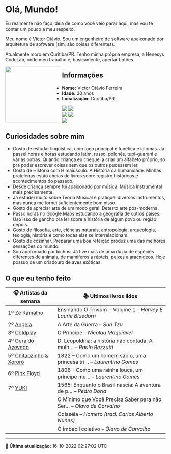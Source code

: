 # Olá, Mundo!

Eu realmente não faço ideia de como você veio parar aqui, mas vou te contar um pouco a meu respeito.

Meu nome é Victor Otávio. Sou um engenheiro de software apaixonado por arquitetura de software (sim, são coisas diferentes).

Atualmente moro em Curitiba/PR. Tenho minha própria empresa, a Henesys CodeLab, onde meu trabalho é, basicamente, apertar botões.

<img align="left" src="https://github.com/vctrtvfrrr/vctrtvfrrr/raw/master/octocat.png" alt="" width="175" />

## Informações

- **Nome:** Victor Otávio Ferreira
- **Idade:** 30 anos
- **Localização:** Curitiba/PR

[![](https://img.shields.io/badge/LinkedIn-victorotavio-blue)](https://www.linkedin.com/in/victorotavio/) [![](https://img.shields.io/badge/Twitter-@vctrtvfrrr-blue)](https://twitter.com/vctrtvfrrr)  
[![](https://img.shields.io/badge/GitHub-vctrtvfrrr-24292e)](https://github.com/vctrtvfrrr) [![](https://img.shields.io/badge/GitLab-vctrtvfrrr-ec5d16)](https://gitlab.com/vctrtvfrrr)  
[![](https://img.shields.io/badge/Email-victor@otavioferreira.com.br-red)](mailto:victor@otavioferreira.com.br)  

## Curiosidades sobre mim

-   Gosto de estudar linguística, com foco principal e fonética e idiomas. Já passei horas e horas estudando latim, russo, polonês, tupi-guarani e várias outras. Quando criança eu cheguei a criar um alfabeto próprio, só pra poder escrever coisas sem que os outros pudessem ler.
-   Gosto de História com H maiúsculo. A História da humanidade. Minhas prateleiras estão cheias de livros sobre registro históricos e acontecimentos do passado.
-   Desde criança sempre fui apaixonado por música. Música instrumental mais precisamente.
-   Já estudei muito sobre Teoria Musical e pratiquei diversos instrumentos, mas nunca me tornei suficientemente bom nisso.
-   Gosto de apreciar arte de um modo geral. Detesto arte pós-moderna.
-   Passo horas no Google Maps estudando a geografia de outros países. Uso isso de gancho pra ler sobre a história de algum povo ou região depois.
-   Gosto de filosofia, arte, ciências naturais, antropologia, arqueologia, teologia, história e como todas elas se interrelacionam.
-   Gosto de cozinhar. Preparar uma boa refeição produz uma das melhores sensações do mundo.
-   Sou apaixonado por bichos. Já tive mais de uma dúzia de espécies diferentes de animais, de mamiferos a répteis, peixes a aracnídeos. Hoje possuo de um criadouro de aves exóticas.


## O que eu tenho feito

|                                🎧 Artistas da semana                                |                      📚 Últimos livros lidos                      |
|-------------------------------------------------------------------------------------|-------------------------------------------------------------------|
| 1º [Zé Ramalho](https://www.last.fm/music/Z%C3%A9+Ramalho)                          | Ensinando O Trivium - Volume 1	–	_Harvey E Laurie Bluedorn_         |
| 2º [Angela](https://www.last.fm/music/Angela)                                       | A Arte da Guerra	–	_Sun Tzu_                                        |
| 3º [Coldplay](https://www.last.fm/music/Coldplay)                                   | O Príncipe	–	_Nicolau Maquiavel_                                    |
| 4º [Geraldo Azevedo](https://www.last.fm/music/Geraldo+Azevedo)                     | D. Leopoldina: a história não contada: A mulh…	–	_Paulo Rezzutti_   |
| 5º [Chitãozinho & Xororó](https://www.last.fm/music/Chit%C3%A3ozinho+&+Xoror%C3%B3) | 1822 – Como um homem sábio, uma princesa tri…	–	_Laurentino Gomes_  |
| 6º [Pink Floyd](https://www.last.fm/music/Pink+Floyd)                               | 1808 – Como uma rainha louca, um príncipe me…	–	_Laurentino Gomes_  |
| 7º [YUKI](https://www.last.fm/music/YUKI)                                           | 1565: Enquanto o Brasil nascia: A aventura de p…	–	_Pedro Doria_    |
|                                                                                     | O Mínimo que Você Precisa Saber para não Ser…	–	_Olavo de Carvalho_ |
|                                                                                     | Odisséia	–	_Homero (trad. Carlos Alberto Nunes)_                    |
|                                                                                     | O imbecil coletivo	–	_Olavo de Carvalho_                            |


---

🚀 **Última atualização:** 16-10-2022 02:27:02 UTC